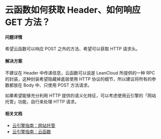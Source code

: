 # 云函数如何获取 Header、如何响应 GET 方法？

#### 问题详情
希望云函数可以响应 POST 之外的方法、希望可以获取 HTTP 请求头。

#### 解决方案
不建议在 Header 中传递信息，云函数可以说是 LeanCloud 所提供的一种 RPC 的封装，这种封装希望隐藏掉底层使用 HTTP 协议的细节，所以建议将所有的参数都放在 Body 中、只使用 POST 方法请求。

如果希望能够充分利用 HTTP 提供的语义化特征，可以考虑使用云引擎的「网站托管」功能，自行来处理 HTTP 请求。

#### 相关文档
* [云引擎指南：网站托管](https://leancloud.cn/docs/leanengine_guide-node.html#使用框架)
* [云引擎指南：云函数](https://leancloud.cn/docs/leanengine_guide-node.html#云函数)
